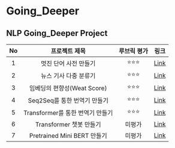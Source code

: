 # Going_Deeper

## NLP Going_Deeper Project
  
|No|프로젝트 제목|루브릭 평가|링크|
|:---:|:---:|:---:|:---:|
|1|멋진 단어 사전 만들기|:star::star::star:|[Link](https://github.com/leee-SeungHyeon/Going_Deeper/blob/main/%5BGN_01%5D_Creating%20Language%20Dictionary.ipynb)|
|2|뉴스 기사 다중 분류기|:star::star::star:|[Link](https://github.com/leee-SeungHyeon/Going_Deeper/blob/main/%5BGN_02%5D_News_Classification.ipynb)|
|3|임베딩의 편향성(Weat Score)|:star::star::star:|[Link](https://github.com/leee-SeungHyeon/Going_Deeper/blob/main/%5BGN_03%5D_Embedding%20WEAT.ipynb)|
|4|Seq2Seq를 통한 번역기 만들기|:star::star::star:|[Link](https://github.com/leee-SeungHyeon/Going_Deeper/blob/main/%5BGN_04%5D_seq2seq%20translate.ipynb)|
|5|Transformer를 통한 번역기 만들기|:star::star::star:|[Link](https://github.com/leee-SeungHyeon/Going_Deeper/blob/main/%5BGN_05%5D_transformer%20translate.ipynb)|
|6|Transformer 챗봇 만들기|미평가|[Link](https://github.com/leee-SeungHyeon/Going_Deeper/blob/main/%5BGN_06%5D_Transformer_Chatbot.ipynb)|
|7|Pretrained Mini BERT 만들기|미평가|[Link](https://github.com/leee-SeungHyeon/Going_Deeper/blob/main/%5BGN_07%5D_Pretrained_Mini_BERT.ipynb)|
